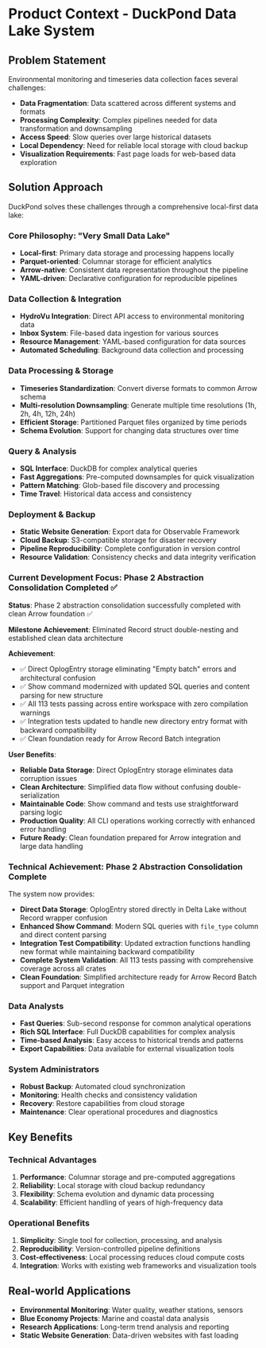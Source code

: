 # Product Context - DuckPond Data Lake System

## Problem Statement
Environmental monitoring and timeseries data collection faces several challenges:
- **Data Fragmentation**: Data scattered across different systems and formats
- **Processing Complexity**: Complex pipelines needed for data transformation and downsampling
- **Access Speed**: Slow queries over large historical datasets
- **Local Dependency**: Need for reliable local storage with cloud backup
- **Visualization Requirements**: Fast page loads for web-based data exploration

## Solution Approach
DuckPond solves these challenges through a comprehensive local-first data lake:

### Core Philosophy: "Very Small Data Lake"
- **Local-first**: Primary data storage and processing happens locally
- **Parquet-oriented**: Columnar storage for efficient analytics
- **Arrow-native**: Consistent data representation throughout the pipeline
- **YAML-driven**: Declarative configuration for reproducible pipelines

### Data Collection & Integration
- **HydroVu Integration**: Direct API access to environmental monitoring data
- **Inbox System**: File-based data ingestion for various sources
- **Resource Management**: YAML-based configuration for data sources
- **Automated Scheduling**: Background data collection and processing

### Data Processing & Storage
- **Timeseries Standardization**: Convert diverse formats to common Arrow schema
- **Multi-resolution Downsampling**: Generate multiple time resolutions (1h, 2h, 4h, 12h, 24h)
- **Efficient Storage**: Partitioned Parquet files organized by time periods
- **Schema Evolution**: Support for changing data structures over time

### Query & Analysis
- **SQL Interface**: DuckDB for complex analytical queries
- **Fast Aggregations**: Pre-computed downsamples for quick visualization
- **Pattern Matching**: Glob-based file discovery and processing
- **Time Travel**: Historical data access and consistency

### Deployment & Backup
- **Static Website Generation**: Export data for Observable Framework
- **Cloud Backup**: S3-compatible storage for disaster recovery
- **Pipeline Reproducibility**: Complete configuration in version control
- **Resource Validation**: Consistency checks and data integrity verification

### Current Development Focus: Phase 2 Abstraction Consolidation Completed ✅

**Status**: Phase 2 abstraction consolidation successfully completed with clean Arrow foundation ✅

**Milestone Achievement**: Eliminated Record struct double-nesting and established clean data architecture

**Achievement**: 
- ✅ Direct OplogEntry storage eliminating "Empty batch" errors and architectural confusion
- ✅ Show command modernized with updated SQL queries and content parsing for new structure
- ✅ All 113 tests passing across entire workspace with zero compilation warnings
- ✅ Integration tests updated to handle new directory entry format with backward compatibility
- ✅ Clean foundation ready for Arrow Record Batch integration

**User Benefits**:
- **Reliable Data Storage**: Direct OplogEntry storage eliminates data corruption issues
- **Clean Architecture**: Simplified data flow without confusing double-serialization
- **Maintainable Code**: Show command and tests use straightforward parsing logic
- **Production Quality**: All CLI operations working correctly with enhanced error handling
- **Future Ready**: Clean foundation prepared for Arrow integration and large data handling

### Technical Achievement: Phase 2 Abstraction Consolidation Complete

The system now provides:
- **Direct Data Storage**: OplogEntry stored directly in Delta Lake without Record wrapper confusion
- **Enhanced Show Command**: Modern SQL queries with `file_type` column and direct content parsing
- **Integration Test Compatibility**: Updated extraction functions handling new format while maintaining backward compatibility
- **Complete System Validation**: All 113 tests passing with comprehensive coverage across all crates
- **Clean Foundation**: Simplified architecture ready for Arrow Record Batch support and Parquet integration

### Data Analysts
- **Fast Queries**: Sub-second response for common analytical operations
- **Rich SQL Interface**: Full DuckDB capabilities for complex analysis
- **Time-based Analysis**: Easy access to historical trends and patterns
- **Export Capabilities**: Data available for external visualization tools

### System Administrators
- **Robust Backup**: Automated cloud synchronization
- **Monitoring**: Health checks and consistency validation
- **Recovery**: Restore capabilities from cloud storage
- **Maintenance**: Clear operational procedures and diagnostics

## Key Benefits

### Technical Advantages
1. **Performance**: Columnar storage and pre-computed aggregations
2. **Reliability**: Local storage with cloud backup redundancy
3. **Flexibility**: Schema evolution and dynamic data processing
4. **Scalability**: Efficient handling of years of high-frequency data

### Operational Benefits
1. **Simplicity**: Single tool for collection, processing, and analysis
2. **Reproducibility**: Version-controlled pipeline definitions
3. **Cost-effectiveness**: Local processing reduces cloud compute costs
4. **Integration**: Works with existing web frameworks and visualization tools

## Real-world Applications
- **Environmental Monitoring**: Water quality, weather stations, sensors
- **Blue Economy Projects**: Marine and coastal data analysis
- **Research Applications**: Long-term trend analysis and reporting
- **Static Website Generation**: Data-driven websites with fast loading

